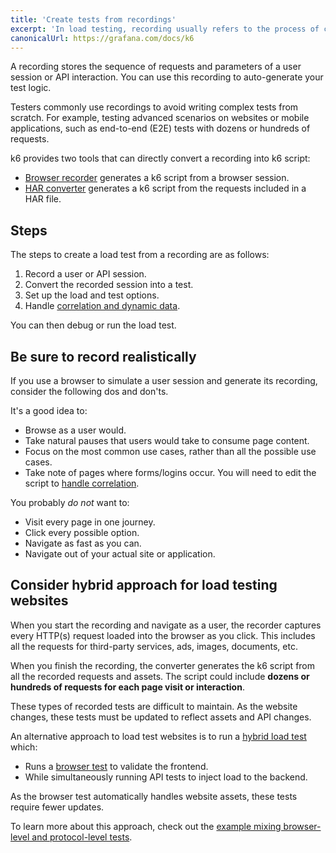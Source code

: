 ```yaml
---
title: 'Create tests from recordings'
excerpt: 'In load testing, recording usually refers to the process of creating a load test from the recording of a user session.'
canonicalUrl: https://grafana.com/docs/k6
---
```


A recording stores the sequence of requests and parameters of a user session or API interaction. 
You can use this recording to auto-generate your test logic.

Testers commonly use recordings to avoid writing complex tests from scratch. 
For example, testing advanced scenarios on websites or mobile applications, such as end-to-end (E2E) tests with dozens or hundreds of requests.

k6 provides two tools that can directly convert a recording into k6 script:

- [Browser recorder](/test-authoring/create-tests-from-recordings/using-the-browser-recorder/) generates a k6 script from a browser session. 
- [HAR converter](/test-authoring/create-tests-from-recordings/using-the-har-converter/) generates a k6 script from the requests included in a HAR file.

## Steps

The steps to create a load test from a recording are as follows:

1. Record a user or API session.
2. Convert the recorded session into a test.
3. Set up the load and test options.
4. Handle [correlation and dynamic data](/examples/correlation-and-dynamic-data/).

You can then debug or run the load test.

## Be sure to record realistically

If you use a browser to simulate a user session and generate its recording, consider the following dos and don'ts.

It's a good idea to:
- Browse as a user would.
- Take natural pauses that users would take to consume page content.
- Focus on the most common use cases, rather than all the possible use cases.
- Take note of pages where forms/logins occur. You will need to edit the script to [handle correlation](/examples/correlation-and-dynamic-data/).

You probably _do not_ want to:
- Visit every page in one journey.
- Click every possible option.
- Navigate as fast as you can.
- Navigate out of your actual site or application.

## Consider hybrid approach for load testing websites

When you start the recording and navigate as a user, the recorder captures every HTTP(s) request loaded into the browser as you click. This includes all the requests for third-party services, ads, images, documents, etc.

When you finish the recording, the converter generates the k6 script from all the recorded requests and assets. 
The script could include **dozens or hundreds of requests for each page visit or interaction**. 

These types of recorded tests are difficult to maintain. As the website changes, these tests must be updated to reflect assets and API changes. 

An alternative approach to load test websites is to run a [hybrid load test](https://k6.io/docs/testing-guides/load-testing-websites/#hybrid-load-testing) which: 
- Runs a [browser test](/using-k6-browser/running-browser-tests/) to validate the frontend.
- While simultaneously running API tests to inject load to the backend.

As the browser test automatically handles website assets, these tests require fewer updates.

To learn more about this approach, check out the [example mixing browser-level and protocol-level tests](/using-k6-browser/running-browser-tests/#run-both-browser-level-and-protocol-level-tests-in-a-single-script). 

